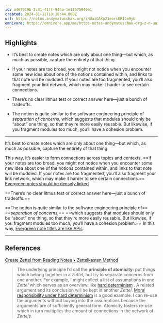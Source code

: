 ```yaml
---
id: a467919b-2c81-41ff-946a-1e1167594061
created: 2024-01-12T10:18:44.000Z
url: https://notes.andymatuschak.org/zNUaiGAXp21eorsER1Jm9yU
omnivore: https://omnivore.app/me/https-notes-andymatuschak-org-z-n-uai-ga-xp-21-eors-er-1-jm-9-y--18cfc0595ea
---
```


## Highlights

- It’s best to create notes which are only about one thing—but which, as much as possible, capture the entirety of that thing. 

- If your notes are too broad, you might not notice when you encounter some new idea about one of the notions contained within, and links to that note will be muddied. If your notes are too fragmented, you’ll also fragment your link network, which may make it harder to see certain connections. 

- There’s no clear litmus test or correct answer here—just a bunch of tradeoffs. 

- The notion is quite similar to the software engineering principle of _separation of concerns,_ which suggests that modules should only be “about” one thing, so that they’re more easily reusable. But likewise, if you fragment modules too much, you’ll have a cohesion problem. 

---

It’s best to create notes which are only about one thing—but which, as much as possible, capture the entirety of that thing.

This way, it’s easier to form connections across topics and contexts. ==If your notes are too broad, you might not notice when you encounter some new idea about one of the notions contained within, and links to that note will be muddied. If your notes are too fragmented, you’ll also fragment your link network, which may make it harder to see certain connections.== [Evergreen notes should be densely linked](https://notes.andymatuschak.org/zF8xCU4BwXwbmSyp7tmff9i)

==There’s no clear litmus test or correct answer here—just a bunch of tradeoffs.==

==The notion is quite similar to the software engineering principle of== _==separation of concerns,==_ ==which suggests that modules should only be “about” one thing, so that they’re more easily reusable. But likewise, if you fragment modules too much, you’ll have a cohesion problem.== In this way, [Evergreen note titles are like APIs](https://notes.andymatuschak.org/zDh1yhNFQNxDEre12B4zd8k).

---

## References

[Create Zettel from Reading Notes • Zettelkasten Method](https://zettelkasten.de/posts/create-zettel-from-reading-notes/)

> The underlying principle I’d call the **principle of atomicity:** put things which belong together in a _Zettel_, but try to separate concerns from one another. For example, I might collect a list of assumptions in one _Zettel_ which serves as an overview. like [hard determinism](http://en.wikipedia.org/wiki/Hard%5Fdeterminism) . A related argument and its conclusion will be kept in another _Zettel_. [Moral responsibility under hard determinism](http://en.wikipedia.org/wiki/Moral%5Fresponsibility#Hard%5Fdeterminism) is a good example. I can re-use the arguments without buying into the assumptions because the arguments are of sufficiently general form. Atomicity fosters re-use which in turn multiplies the amount of connections in the network of _Zettels._
